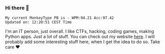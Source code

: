 ### Hi there 👋
<!-- PB START -->
```
My current MonkeyType PB is - WPM:94.21 Acc:97.42
Updated on: 12:20:51 CEST Time
```
<!-- PB END -->
I'm an IT person, just overall. I like CTFs, hacking, coding games, making Python apps. Just a lot of stuff.
You can check out my website [here](https://skill3472.github.io/).
I will probably add some interesting stuff here, when I get the idea to do so. Take care ❤️
